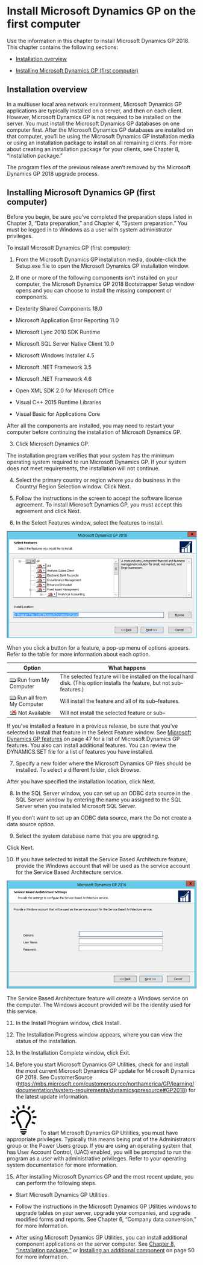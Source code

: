 <span id="_Toc498615790" class="anchor"></span>

# Install Microsoft Dynamics GP on the first computer

Use the information in this chapter to install Microsoft Dynamics GP 2018. This chapter contains the following sections:

-   [Installation overview](#installation-overview)  

-   [Installing Microsoft Dynamics GP (first computer)](#installing-microsoft-dynamics-gp-first-computer)  

## Installation overview

In a multiuser local area network environment, Microsoft Dynamics GP applications are typically installed on a server, and then on each client. However, Microsoft Dynamics GP is not required to be installed on the server. You must install the Microsoft Dynamics GP databases on one computer first. After the Microsoft Dynamics GP databases are installed on that computer, you’ll be using the Microsoft Dynamics GP installation media or using an installation package to install on all remaining clients. For more about creating an installation package for your clients, see Chapter 8, “Installation package.”

The program files of the previous release aren’t removed by the Microsoft Dynamics GP 2018 upgrade process.

## Installing Microsoft Dynamics GP (first computer)

Before you begin, be sure you’ve completed the preparation steps listed in Chapter 3, “Data preparation,” and Chapter 4, “System preparation.” You must be logged in to Windows as a user with system administrator privileges.

To install Microsoft Dynamics GP (first computer):

1. From the Microsoft Dynamics GP installation media, double-click the Setup.exe file to open the Microsoft Dynamics GP installation window.

2. If one or more of the following components isn’t installed on your computer, the Microsoft Dynamics GP 2018 Bootstrapper Setup window opens and you can choose to install the missing component or components.

-   Dexterity Shared Components 18.0

-   Microsoft Application Error Reporting 11.0

-   Microsoft Lync 2010 SDK Runtime

-   Microsoft SQL Server Native Client 10.0

-   Microsoft Windows Installer 4.5

-   Microsoft .NET Framework 3.5

-   Microsoft .NET Framework 4.6

-   Open XML SDK 2.0 for Microsoft Office

-   Visual C++ 2015 Runtime Libraries

<!-- -->

-   Visual Basic for Applications Core

After all the components are installed, you may need to restart your computer before continuing the installation of Microsoft Dynamics GP.

3. Click Microsoft Dynamics GP.

The installation program verifies that your system has the minimum operating system required to run Microsoft Dynamics GP. If your system does not meet requirements, the installation will not continue.

4. Select the primary country or region where you do business in the Country/ Region Selection window. Click Next.

5. Follow the instructions in the screen to accept the software license agreement. To install Microsoft Dynamics GP, you must accept this agreement and click Next.

6. In the Select Features window, select the features to install.

![choose the features to add or remove.](media/add-remove-features.png "Feature selector")  

When you click a button for a feature, a pop-up menu of options appears. Refer to the table for more information about each option.

| Option                                                              | What happens                                                                                                             |
|---------------------------------------------------------------------|--------------------------------------------------------------------------------------------------------------------------|
| ![Component icon](media/installed-component.png "Component icon") Run from My Computer                          | The selected feature will be installed on the local hard disk. (This option installs the feature, but not sub–features.) |
| ![Component icon](media/installed-component.png "Component icon") Run all from My Computer                      | Will install the feature and all of its sub–features.                                                                    |
| ![component icon](media/not-installed-component.png "Component icon") Not Available | Will not install the selected feature or sub–                                                                            |  

If you’ve installed a feature in a previous release, be sure that you’ve selected to install that feature in the Select Feature window. See [Microsoft Dynamics GP features](#_Microsoft_Dynamics_GP_1) on page 47 for a list of Microsoft Dynamics GP features. You also can install additional features. You can review the DYNAMICS.SET file for a list of features you have installed.  

7. Specify a new folder where the Microsoft Dynamics GP files should be installed. To select a different folder, click Browse.

After you have specified the installation location, click Next.

8. In the SQL Server window, you can set up an ODBC data source in the SQL Server window by entering the name you assigned to the SQL Server when you installed Microsoft SQL Server.

If you don’t want to set up an ODBC data source, mark the Do not create a data source option.

9. Select the system database name that you are upgrading.

Click Next.

10. If you have selected to install the Service Based Architecture feature, provide the Windows account that will be used as the service account for the Service Based Architecture service.

![login screen for service based architecture service.](media/service-based-architecture-login.png "Login screen")  

The Service Based Architecture feature will create a Windows service on the computer. The Windows account provided will be the identity used for this service.

11. In the Install Program window, click Install.

12. The Installation Progress window appears, where you can view the status of the installation.

13. In the Installation Complete window, click Exit.

14. Before you start Microsoft Dynamics GP Utilities, check for and install the most current Microsoft Dynamics GP update for Microsoft Dynamics GP 2018. See CustomerSource (<https://mbs.microsoft.com/customersource/northamerica/GP/learning/documentation/system-requirements/dynamicsgpresource#GP2018>) for the latest update information.

![displays a lightbulb to indication tips and tricks.](media/lightbulb.png "Lightbulb symbol")To start Microsoft Dynamics GP Utilities, you must have appropriate privileges. Typically this means being prat of the Administrators group or the Power Users group. If you are using an operating system that has User Account Control, (UAC) enabled, you will be prompted to run the program as a user with administrative privileges. Refer to your operating system documentation for more information.  

15. After installing Microsoft Dynamics GP and the most recent update, you can perform the following steps.

-   Start Microsoft Dynamics GP Utilities.

-   Follow the instructions in the Microsoft Dynamics GP Utilities windows to upgrade tables on your server, upgrade your companies, and upgrade modified forms and reports. See Chapter 6, “Company data conversion,” for more information.

-   After using Microsoft Dynamics GP Utilities, you can install additional component applications on the server computer. See [Chapter 8, “Installation package,”](#_Installation_package) or [Installing an additional component](#_Installing_an_additional) on page 50 for more information.  


